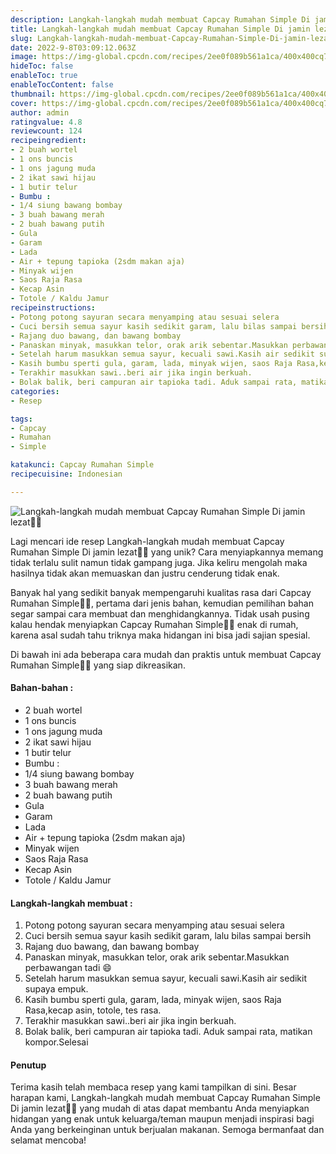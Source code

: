 ```yaml
---
description: Langkah-langkah mudah membuat Capcay Rumahan Simple Di jamin lezat"
title: Langkah-langkah mudah membuat Capcay Rumahan Simple Di jamin lezat
slug: Langkah-langkah-mudah-membuat-Capcay-Rumahan-Simple-Di-jamin-lezat
date: 2022-9-8T03:09:12.063Z
image: https://img-global.cpcdn.com/recipes/2ee0f089b561a1ca/400x400cq70/photo.jpg
hideToc: false
enableToc: true
enableTocContent: false
thumbnail: https://img-global.cpcdn.com/recipes/2ee0f089b561a1ca/400x400cq70/photo.jpg
cover: https://img-global.cpcdn.com/recipes/2ee0f089b561a1ca/400x400cq70/photo.jpg
author: admin
ratingvalue: 4.8
reviewcount: 124
recipeingredient:
- 2 buah wortel
- 1 ons buncis
- 1 ons jagung muda
- 2 ikat sawi hijau
- 1 butir telur
- Bumbu :
- 1/4 siung bawang bombay
- 3 buah bawang merah
- 2 buah bawang putih
- Gula
- Garam
- Lada
- Air + tepung tapioka (2sdm makan aja)
- Minyak wijen
- Saos Raja Rasa
- Kecap Asin
- Totole / Kaldu Jamur
recipeinstructions:
- Potong potong sayuran secara menyamping atau sesuai selera
- Cuci bersih semua sayur kasih sedikit garam, lalu bilas sampai bersih
- Rajang duo bawang, dan bawang bombay
- Panaskan minyak, masukkan telor, orak arik sebentar.Masukkan perbawangan tadi 😄
- Setelah harum masukkan semua sayur, kecuali sawi.Kasih air sedikit supaya empuk.
- Kasih bumbu sperti gula, garam, lada, minyak wijen, saos Raja Rasa,kecap asin, totole, tes rasa.
- Terakhir masukkan sawi..beri air jika ingin berkuah.
- Bolak balik, beri campuran air tapioka tadi. Aduk sampai rata, matikan kompor.Selesai
categories:
- Resep

tags:
- Capcay
- Rumahan
- Simple

katakunci: Capcay Rumahan Simple
recipecuisine: Indonesian

---
```


![Langkah-langkah mudah membuat Capcay Rumahan Simple Di jamin lezat👩‍🍳](https://img-global.cpcdn.com/recipes/2ee0f089b561a1ca/400x400cq70/photo.jpg)

Lagi mencari ide resep Langkah-langkah mudah membuat Capcay Rumahan Simple Di jamin lezat👩‍🍳 yang unik? Cara menyiapkannya memang tidak terlalu sulit namun tidak gampang juga. Jika keliru mengolah maka hasilnya tidak akan memuaskan dan justru cenderung tidak enak.

Banyak hal yang sedikit banyak mempengaruhi kualitas rasa dari Capcay Rumahan Simple👩‍🍳, pertama dari jenis bahan, kemudian pemilihan bahan segar sampai cara membuat dan menghidangkannya. Tidak usah pusing kalau hendak menyiapkan Capcay Rumahan Simple👩‍🍳 enak di rumah, karena asal sudah tahu triknya maka hidangan ini bisa jadi sajian spesial.

Di bawah ini ada beberapa cara mudah dan praktis untuk membuat Capcay Rumahan Simple👩‍🍳 yang siap dikreasikan.

<!--inarticleads1-->

#### Bahan-bahan :

- 2 buah wortel
- 1 ons buncis
- 1 ons jagung muda
- 2 ikat sawi hijau
- 1 butir telur
- Bumbu :
- 1/4 siung bawang bombay
- 3 buah bawang merah
- 2 buah bawang putih
- Gula
- Garam
- Lada
- Air + tepung tapioka (2sdm makan aja)
- Minyak wijen
- Saos Raja Rasa
- Kecap Asin
- Totole / Kaldu Jamur

<!--inarticleads2-->

#### Langkah-langkah membuat :

1. Potong potong sayuran secara menyamping atau sesuai selera
1. Cuci bersih semua sayur kasih sedikit garam, lalu bilas sampai bersih
1. Rajang duo bawang, dan bawang bombay
1. Panaskan minyak, masukkan telor, orak arik sebentar.Masukkan perbawangan tadi 😄
1. Setelah harum masukkan semua sayur, kecuali sawi.Kasih air sedikit supaya empuk.
1. Kasih bumbu sperti gula, garam, lada, minyak wijen, saos Raja Rasa,kecap asin, totole, tes rasa.
1. Terakhir masukkan sawi..beri air jika ingin berkuah.
1. Bolak balik, beri campuran air tapioka tadi. Aduk sampai rata, matikan kompor.Selesai

#### Penutup

Terima kasih telah membaca resep yang kami tampilkan di sini. Besar harapan kami, Langkah-langkah mudah membuat Capcay Rumahan Simple Di jamin lezat👩‍🍳 yang mudah di atas dapat membantu Anda menyiapkan hidangan yang enak untuk keluarga/teman maupun menjadi inspirasi bagi Anda yang berkeinginan untuk berjualan makanan. Semoga bermanfaat dan selamat mencoba!